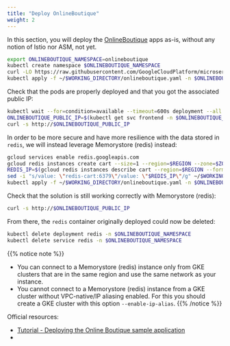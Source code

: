 ```yaml
---
title: "Deploy OnlineBoutique"
weight: 2
---
```

In this section, you will deploy the [OnlineBoutique](https://github.com/GoogleCloudPlatform/microservices-demo) apps as-is, without any notion of Istio nor ASM, not yet.

```Bash
export ONLINEBOUTIQUE_NAMESPACE=onlineboutique
kubectl create namespace $ONLINEBOUTIQUE_NAMESPACE
curl -LO https://raw.githubusercontent.com/GoogleCloudPlatform/microservices-demo/master/release/kubernetes-manifests.yaml > ~/$WORKING_DIRECTORY/onlineboutique.yaml
kubectl apply -f ~/$WORKING_DIRECTORY/onlineboutique.yaml -n $ONLINEBOUTIQUE_NAMESPACE
```

Check that the pods are properly deployed and that you got the associated public IP:
```Bash
kubectl wait --for=condition=available --timeout=600s deployment --all -n $ONLINEBOUTIQUE_NAMESPACE
ONLINEBOUTIQUE_PUBLIC_IP=$(kubectl get svc frontend -n $ONLINEBOUTIQUE_NAMESPACE -o jsonpath="{.status.loadBalancer.ingress[*].ip}")
curl -s http://$ONLINEBOUTIQUE_PUBLIC_IP
```

In order to be more secure and have more resilience with the data stored in `redis`, we will instead leverage Memorystore (redis) instead:
```Bash
gcloud services enable redis.googleapis.com
gcloud redis instances create cart --size=1 --region=$REGION --zone=$ZONE --redis-version=redis_6_X
REDIS_IP=$(gcloud redis instances describe cart --region=$REGION --format='get(host)')
sed -i "s/value: \"redis-cart:6379\"/value: \"$REDIS_IP\"/g" ~/$WORKING_DIRECTORY/onlineboutique.yaml
kubectl apply -f ~/$WORKING_DIRECTORY/onlineboutique.yaml -n $ONLINEBOUTIQUE_NAMESPACE
```

Check that the solution is still working correctly with Memorystore (redis):
```Bash
curl -s http://$ONLINEBOUTIQUE_PUBLIC_IP
```

From there, the `redis` container originally deployed could now be deleted:
```Bash
kubectl delete deployment redis -n $ONLINEBOUTIQUE_NAMESPACE
kubectl delete service redis -n $ONLINEBOUTIQUE_NAMESPACE
```
{{% notice note %}}
- You can connect to a Memorystore (redis) instance only from GKE clusters that are in the same region and use the same network as your instance.
- You cannot connect to a Memorystore (redis) instance from a GKE cluster without VPC-native/IP aliasing enabled. For this you should create a GKE cluster with this option `--enable-ip-alias`.
{{% /notice %}}

Official resources:
- [Tutorial - Deploying the Online Boutique sample application](https://cloud.google.com/service-mesh/docs/onlineboutique-install-kpt)
- [](https://cloud.google.com/memorystore/docs/redis/connect-redis-instance-gke)